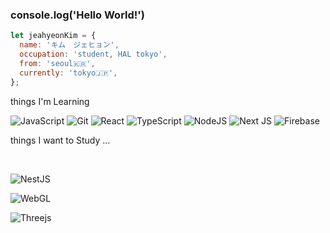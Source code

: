 ### console.log('Hello World!')

```js
let jeahyeonKim = {
  name: 'キム　ジェヒョン',
  occupation: 'student, HAL tokyo',
  from: 'seoul🇰🇷',
  currently: 'tokyo🇯🇵',
};
```

things I'm Learning
<br>

![JavaScript](https://img.shields.io/badge/javascript-323330.svg?style=for-the-badge&logo=javascript&logoColor=%23F7DF1E)
![Git](https://img.shields.io/badge/git-%23F05033.svg?style=for-the-badge&logo=git&logoColor=white)
![React](https://img.shields.io/badge/react-%2320232a.svg?style=for-the-badge&logo=react&logoColor=%2361DAFB)
![TypeScript](https://img.shields.io/badge/typescript-%23007ACC.svg?style=for-the-badge&logo=typescript&logoColor=white)
![NodeJS](https://img.shields.io/badge/node.js-6DA55F?style=for-the-badge&logo=node.js&logoColor=white)
![Next JS](https://img.shields.io/badge/Next-black?style=for-the-badge&logo=next.js&logoColor=white)
![Firebase](https://img.shields.io/badge/firebase-%23039BE5.svg?style=for-the-badge&logo=firebase)

things I want to Study ...


<br>

![NestJS](https://img.shields.io/badge/nestjs-%23E0234E.svg?style=for-the-badge&logo=nestjs&logoColor=white)

![WebGL](https://img.shields.io/badge/WebGL-990000?logo=webgl&logoColor=white&style=for-the-badge)

![Threejs](https://img.shields.io/badge/threejs-black?style=for-the-badge&logo=three.js&logoColor=white)

